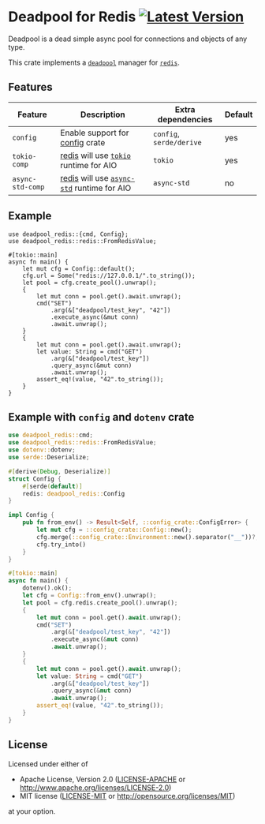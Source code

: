 # Deadpool for Redis [![Latest Version](https://img.shields.io/crates/v/deadpool-redis.svg)](https://crates.io/crates/deadpool-redis)

Deadpool is a dead simple async pool for connections and objects
of any type.

This crate implements a [`deadpool`](https://crates.io/crates/deadpool)
manager for [`redis`](https://crates.io/crates/redis).

## Features

| Feature | Description | Extra dependencies | Default |
| ------- | ----------- | ------------------ | ------- |
| `config` | Enable support for [config](https://crates.io/crates/config) crate | `config`, `serde/derive` | yes |
| `tokio-comp` | [redis](https://crates.io/crates/redis) will use [`tokio`](https://crates.io/crates/tokio) runtime for AIO | `tokio` | yes |
| `async-std-comp` | [redis](https://crates.io/crates/redis) will use [`async-std`](https://crates.io/crates/async-std) runtime for AIO | `async-std` | no |

## Example

```rust,ignore
use deadpool_redis::{cmd, Config};
use deadpool_redis::redis::FromRedisValue;

#[tokio::main]
async fn main() {
    let mut cfg = Config::default();
    cfg.url = Some("redis://127.0.0.1/".to_string());
    let pool = cfg.create_pool().unwrap();
    {
        let mut conn = pool.get().await.unwrap();
        cmd("SET")
            .arg(&["deadpool/test_key", "42"])
            .execute_async(&mut conn)
            .await.unwrap();
    }
    {
        let mut conn = pool.get().await.unwrap();
        let value: String = cmd("GET")
            .arg(&["deadpool/test_key"])
            .query_async(&mut conn)
            .await.unwrap();
        assert_eq!(value, "42".to_string());
    }
}
```

## Example with `config` and `dotenv` crate

```rust
use deadpool_redis::cmd;
use deadpool_redis::redis::FromRedisValue;
use dotenv::dotenv;
use serde::Deserialize;

#[derive(Debug, Deserialize)]
struct Config {
    #[serde(default)]
    redis: deadpool_redis::Config
}

impl Config {
    pub fn from_env() -> Result<Self, ::config_crate::ConfigError> {
        let mut cfg = ::config_crate::Config::new();
        cfg.merge(::config_crate::Environment::new().separator("__"))?;
        cfg.try_into()
    }
}

#[tokio::main]
async fn main() {
    dotenv().ok();
    let cfg = Config::from_env().unwrap();
    let pool = cfg.redis.create_pool().unwrap();
    {
        let mut conn = pool.get().await.unwrap();
        cmd("SET")
            .arg(&["deadpool/test_key", "42"])
            .execute_async(&mut conn)
            .await.unwrap();
    }
    {
        let mut conn = pool.get().await.unwrap();
        let value: String = cmd("GET")
            .arg(&["deadpool/test_key"])
            .query_async(&mut conn)
            .await.unwrap();
        assert_eq!(value, "42".to_string());
    }
}
```

## License

Licensed under either of

- Apache License, Version 2.0 ([LICENSE-APACHE](LICENSE-APACHE) or <http://www.apache.org/licenses/LICENSE-2.0>)
- MIT license ([LICENSE-MIT](LICENSE-MIT) or <http://opensource.org/licenses/MIT>)

at your option.
